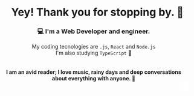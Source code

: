 
<div display="inline-block">
 
 <h1 align="center" style="margin-left: 20px">Yey! Thank you for stopping by. 👋 </h1>
 <h3 align="center">  💻 I'm a Web Developer and engineer. </h3>
</div>

<div align="center"  display="inline-block">

 My coding tecnologies are `.js`, `React` and `Node.js` <br>
 I'm also studying `TypeScript` 💜  <b> <br>
 <br>
 <br> 
 I am an avid reader; I love music, rainy days and deep conversations about everything with anyone. 🌱
 <br>
  <a  href="https://www.linkedin.com/in/heloisa-mafra/"><img align="right" width="25px" src="https://github.com/Aakarsh-B/trying-repos/blob/master/linkedin.svg" />
</div>

##

